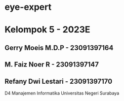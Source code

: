 # eye-expert
# Kelompok 5 - 2023E
## Gerry Moeis M.D.P - 23091397164
## M. Faiz Noer R - 23091397147
## Refany Dwi Lestari - 23091397170

D4 Manajemen Informatika
Universitas Negeri Surabaya
